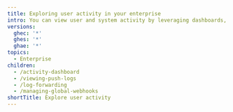 ```yaml
---
title: Exploring user activity in your enterprise
intro: You can view user and system activity by leveraging dashboards, webhooks and log forwarding.
versions:
  ghec: '*'
  ghes: '*'
  ghae: '*'
topics:
  - Enterprise
children:
  - /activity-dashboard
  - /viewing-push-logs
  - /log-forwarding  
  - /managing-global-webhooks
shortTitle: Explore user activity
---
```

